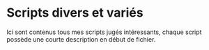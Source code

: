 # Scripts divers et variés
Ici sont contenus tous mes scripts jugés intéressants, chaque script possède une courte description en début de fichier.
